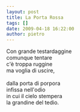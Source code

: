 ```yaml
---
layout: post
title: La Porta Rossa
tags: []
date: 2009-04-18 16:22:00
author: pietro
---
```

Con grande testardaggine<br/>comunque tentare<br/>c'è troppa ruggine<br/>ma voglia di uscire,<br/><br/>dalla porta di porpora<br/>infissa nell'odio<br/>in cui il cielo stempera<br/>la grandine del tedio.

